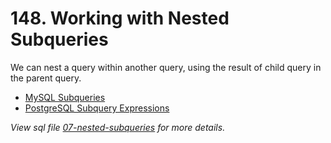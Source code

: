 # 148. Working with Nested Subqueries

We can nest a query within another query, using the result of child query in the parent query.

- [MySQL Subqueries](https://dev.mysql.com/doc/refman/8.0/en/subqueries.html)
- [PostgreSQL Subquery Expressions](https://www.postgresql.org/docs/current/functions-subquery.html)

_View sql file [07-nested-subqueries](./sql/07-nested-subqueries) for more details._
